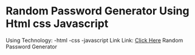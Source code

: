 # Random Password Generator Using Html css Javascript

Using Technology:
 -html
 -css
 -javascript
 Link Link: [Click Here](https://ashikmahmudabir.github.io/pwdgenerator/)
Random Password Generator
